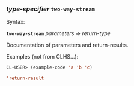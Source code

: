 ### <em>type-specifier</em> <strong>`two-way-stream`</strong>

Syntax:

<strong>`two-way-stream`</strong> <em>parameters</em> => <em>return-type</em>

Documentation of parameters and return-results.

Examples (not from CLHS...):

```lisp
CL-USER> (example-code 'a 'b 'c)

'return-result
```
